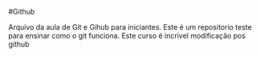 #Github

Arquivo da aula de Git e Gihub para iniciantes.
Este é um repositorio teste para ensinar como o git funciona.
Este curso é incrivel
modificação pos github
